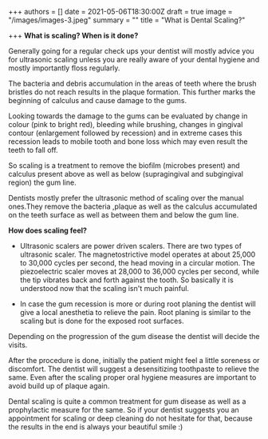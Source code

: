 +++
authors = []
date = 2021-05-06T18:30:00Z
draft = true
image = "/images/images-3.jpeg"
summary = ""
title = "What is Dental Scaling?"

+++
**What is scaling? When is it done?**

  Generally going for a regular check ups your dentist will mostly advice you for ultrasonic scaling unless you are really aware of your dental hygiene and mostly importantly floss regularly.

The bacteria and debris accumulation in the areas of teeth where the brush bristles do not reach results in the plaque formation. This further marks the beginning of calculus and cause damage to the gums. 

Looking towards the damage to the gums can be evaluated by change in colour (pink to bright red), bleeding while brushing, changes in gingival contour (enlargement followed by recession) and in extreme cases this recession leads to mobile tooth and bone loss which may even result the teeth to fall off.

So scaling is a treatment to remove the biofilm (microbes present) and calculus present above as well as below (supragingival and subgingival region) the gum line. 

Dentists mostly prefer the ultrasonic method of scaling over the manual ones.They remove the bacteria ,plaque as well as the calculus accumulated on the teeth surface as well as between them and below the gum line.

**How does scaling feel?**

* Ultrasonic scalers are power driven scalers. There are two types of ultrasonic scaler. The magnetostrictive model operates at about 25,000 to 30,000 cycles per second, the head moving in a circular motion. The piezoelectric scaler moves at 28,000 to 36,000 cycles per second, while the tip vibrates back and forth against the tooth. So basically it is understood now that the scaling isn't much painful.


* In case the gum recession is more or during root planing the dentist will give a local anesthetia to relieve the pain. Root planing is similar to the scaling but is done for the exposed root surfaces.

Depending on the progression of the gum disease the dentist will decide the visits.

After the procedure is done, initially the patient might feel a little soreness or discomfort. The dentist will suggest a desensitizing toothpaste to relieve the same. Even after the scaling proper oral hygiene measures are important to avoid build up of plaque again. 

Dental scaling is quite a common treatment for gum disease as well as a prophylactic measure for the same. So if your dentist suggests you an appointment for scaling or deep cleaning do not hesitate for that, because the results in the end is always your beautiful smile :)